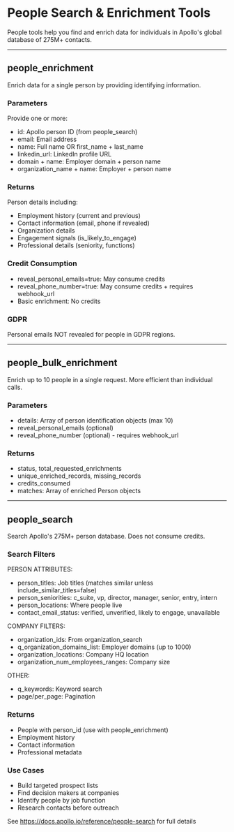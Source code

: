 # People Search & Enrichment Tools

People tools help you find and enrich data for individuals in Apollo's global database of 275M+ contacts.

---

## people_enrichment

Enrich data for a single person by providing identifying information.

### Parameters

Provide one or more:
- id: Apollo person ID (from people_search)
- email: Email address
- name: Full name OR first_name + last_name
- linkedin_url: LinkedIn profile URL
- domain + name: Employer domain + person name
- organization_name + name: Employer + person name

### Returns

Person details including:
- Employment history (current and previous)
- Contact information (email, phone if revealed)
- Organization details
- Engagement signals (is_likely_to_engage)
- Professional details (seniority, functions)

### Credit Consumption

- reveal_personal_emails=true: May consume credits
- reveal_phone_number=true: May consume credits + requires webhook_url
- Basic enrichment: No credits

### GDPR

Personal emails NOT revealed for people in GDPR regions.

---

## people_bulk_enrichment

Enrich up to 10 people in a single request. More efficient than individual calls.

### Parameters

- details: Array of person identification objects (max 10)
- reveal_personal_emails (optional)
- reveal_phone_number (optional) - requires webhook_url

### Returns

- status, total_requested_enrichments
- unique_enriched_records, missing_records
- credits_consumed
- matches: Array of enriched Person objects

---

## people_search

Search Apollo's 275M+ person database. Does not consume credits.

### Search Filters

PERSON ATTRIBUTES:
- person_titles: Job titles (matches similar unless include_similar_titles=false)
- person_seniorities: c_suite, vp, director, manager, senior, entry, intern
- person_locations: Where people live
- contact_email_status: verified, unverified, likely to engage, unavailable

COMPANY FILTERS:
- organization_ids: From organization_search
- q_organization_domains_list: Employer domains (up to 1000)
- organization_locations: Company HQ location
- organization_num_employees_ranges: Company size

OTHER:
- q_keywords: Keyword search
- page/per_page: Pagination

### Returns

- People with person_id (use with people_enrichment)
- Employment history
- Contact information
- Professional metadata

### Use Cases

- Build targeted prospect lists
- Find decision makers at companies
- Identify people by job function
- Research contacts before outreach

See https://docs.apollo.io/reference/people-search for full details
